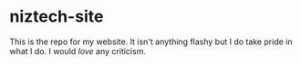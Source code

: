 # niztech-site
<p>This is the repo for my website. It isn't anything flashy but I do take pride in what I do. I would <em>love</em> any criticism.</p>
